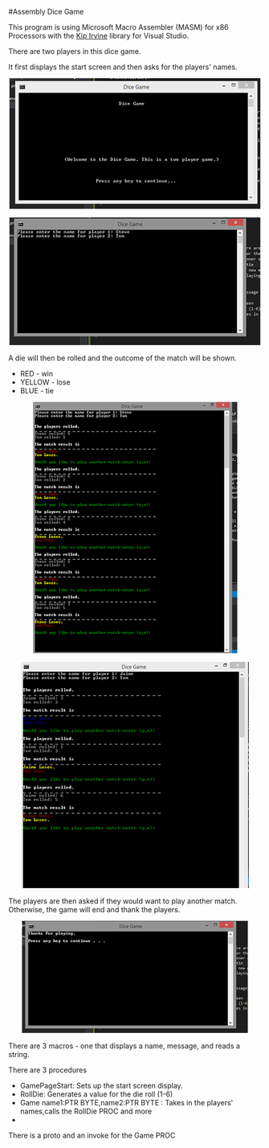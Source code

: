 #Assembly Dice Game

This program is using Microsoft Macro Assembler (MASM) for x86 Processors with the [Kip Irvine](http://asmirvine.com/) library for Visual Studio.

There are two players in this dice game.

It first displays the start screen and then asks for the players' names.

<p align="center">
  <img src="https://github.com/jaime-trejo/MASM/blob/master/GameStartScreen.PNG"/>
</p>

<p align="center">
  <img  src="https://github.com/jaime-trejo/MASM/blob/master/PlayerPromptScreen.PNG"/>
</p>

A die will then be rolled and the outcome of the match will be shown.

<ul>
<li>RED - win</li>
<li>YELLOW - lose</li>
<li>BLUE - tie</li>
</ul>

<p align="center">
  <img  src="https://github.com/jaime-trejo/MASM/blob/master/GameSimulationScreen.PNG"/>
</p>

<p align="center">
  <img  src="https://github.com/jaime-trejo/MASM/blob/master/GameSimulationScreen2.PNG"/>
</p>

The players are then asked if they would want to play another match.
Otherwise, the game will end and thank the players.

<p align="center">
  <img  src="https://github.com/jaime-trejo/MASM/blob/master/ExitScreen.PNG"/>
</p>


There are 3 macros  - one that displays a name, message, and reads a string.

There are 3 procedures
  <ul>
  <li>GamePageStart: Sets up the start screen display.</li>
  <li>RollDie: Generates a value for the die roll (1-6)</li>
  <li>Game name1:PTR BYTE,name2:PTR BYTE : Takes in the players' names,calls the RollDie PROC and more<li>
  </ul>
  There is a proto and an invoke for the Game PROC
  
